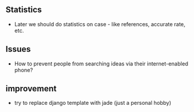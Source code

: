 ## Statistics

* Later we should do statistics on case - like references, accurate rate, etc.

## Issues

* How to prevent people from searching ideas via their internet-enabled phone?

## improvement

* try to replace django template with jade (just a personal hobby)